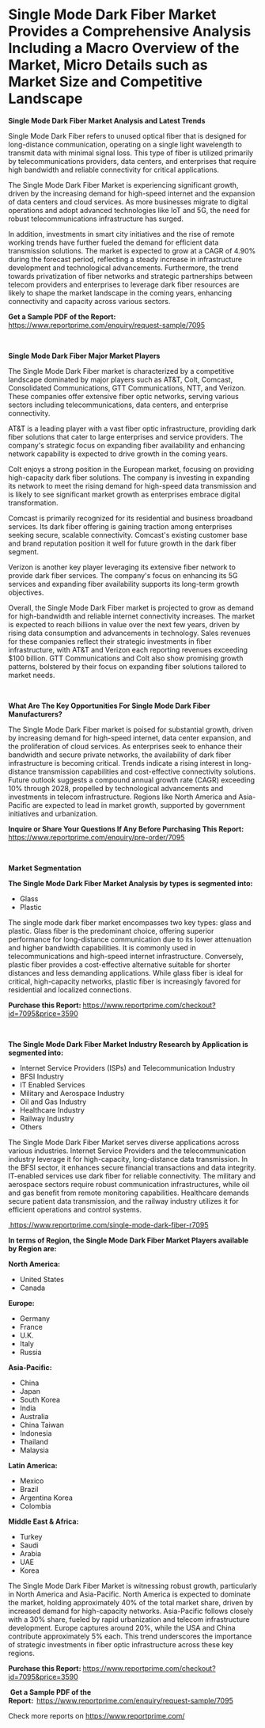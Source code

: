 <p><h1>Single Mode Dark Fiber Market Provides a Comprehensive Analysis Including a Macro Overview of the Market, Micro Details such as Market Size and Competitive Landscape</h1></p><p><strong>Single Mode Dark Fiber Market Analysis and Latest Trends</strong></p>
<p><p>Single Mode Dark Fiber refers to unused optical fiber that is designed for long-distance communication, operating on a single light wavelength to transmit data with minimal signal loss. This type of fiber is utilized primarily by telecommunications providers, data centers, and enterprises that require high bandwidth and reliable connectivity for critical applications.</p><p>The Single Mode Dark Fiber Market is experiencing significant growth, driven by the increasing demand for high-speed internet and the expansion of data centers and cloud services. As more businesses migrate to digital operations and adopt advanced technologies like IoT and 5G, the need for robust telecommunications infrastructure has surged. </p><p>In addition, investments in smart city initiatives and the rise of remote working trends have further fueled the demand for efficient data transmission solutions. The market is expected to grow at a CAGR of 4.90% during the forecast period, reflecting a steady increase in infrastructure development and technological advancements. Furthermore, the trend towards privatization of fiber networks and strategic partnerships between telecom providers and enterprises to leverage dark fiber resources are likely to shape the market landscape in the coming years, enhancing connectivity and capacity across various sectors.</p></p>
<p><strong>Get a Sample PDF of the Report:&nbsp;</strong> <a href="https://www.reportprime.com/enquiry/request-sample/7095?utm_campaign=3445&utm_medium=2&utm_source=Github&utm_content=ia&utm_term=19032025&utm_id=single-mode-dark-fiber">https://www.reportprime.com/enquiry/request-sample/7095</a></p>
<p>&nbsp;</p>
<p><strong>Single Mode Dark Fiber Major Market Players</strong></p>
<p><p>The Single Mode Dark Fiber market is characterized by a competitive landscape dominated by major players such as AT&T, Colt, Comcast, Consolidated Communications, GTT Communications, NTT, and Verizon. These companies offer extensive fiber optic networks, serving various sectors including telecommunications, data centers, and enterprise connectivity.</p><p>AT&T is a leading player with a vast fiber optic infrastructure, providing dark fiber solutions that cater to large enterprises and service providers. The company's strategic focus on expanding fiber availability and enhancing network capability is expected to drive growth in the coming years. </p><p>Colt enjoys a strong position in the European market, focusing on providing high-capacity dark fiber solutions. The company is investing in expanding its network to meet the rising demand for high-speed data transmission and is likely to see significant market growth as enterprises embrace digital transformation.</p><p>Comcast is primarily recognized for its residential and business broadband services. Its dark fiber offering is gaining traction among enterprises seeking secure, scalable connectivity. Comcast's existing customer base and brand reputation position it well for future growth in the dark fiber segment.</p><p>Verizon is another key player leveraging its extensive fiber network to provide dark fiber services. The company's focus on enhancing its 5G services and expanding fiber availability supports its long-term growth objectives.</p><p>Overall, the Single Mode Dark Fiber market is projected to grow as demand for high-bandwidth and reliable internet connectivity increases. The market is expected to reach billions in value over the next few years, driven by rising data consumption and advancements in technology. Sales revenues for these companies reflect their strategic investments in fiber infrastructure, with AT&T and Verizon each reporting revenues exceeding $100 billion. GTT Communications and Colt also show promising growth patterns, bolstered by their focus on expanding fiber solutions tailored to market needs.</p></p>
<p>&nbsp;</p>
<p><strong>What Are The Key Opportunities For Single Mode Dark Fiber Manufacturers?</strong></p>
<p><p>The Single Mode Dark Fiber market is poised for substantial growth, driven by increasing demand for high-speed internet, data center expansion, and the proliferation of cloud services. As enterprises seek to enhance their bandwidth and secure private networks, the availability of dark fiber infrastructure is becoming critical. Trends indicate a rising interest in long-distance transmission capabilities and cost-effective connectivity solutions. Future outlook suggests a compound annual growth rate (CAGR) exceeding 10% through 2028, propelled by technological advancements and investments in telecom infrastructure. Regions like North America and Asia-Pacific are expected to lead in market growth, supported by government initiatives and urbanization.</p></p>
<p><strong>Inquire or Share Your Questions If Any Before Purchasing This Report:</strong> <a href="https://www.reportprime.com/enquiry/pre-order/7095?utm_campaign=3445&utm_medium=2&utm_source=Github&utm_content=ia&utm_term=19032025&utm_id=single-mode-dark-fiber">https://www.reportprime.com/enquiry/pre-order/7095</a></p>
<p>&nbsp;</p>
<p><strong>Market Segmentation</strong></p>
<p><strong>The Single Mode Dark Fiber Market Analysis by types is segmented into:</strong></p>
<p><ul><li>Glass</li><li>Plastic</li></ul></p>
<p><p>The single mode dark fiber market encompasses two key types: glass and plastic. Glass fiber is the predominant choice, offering superior performance for long-distance communication due to its lower attenuation and higher bandwidth capabilities. It is commonly used in telecommunications and high-speed internet infrastructure. Conversely, plastic fiber provides a cost-effective alternative suitable for shorter distances and less demanding applications. While glass fiber is ideal for critical, high-capacity networks, plastic fiber is increasingly favored for residential and localized connections.</p></p>
<p><strong>Purchase this Report:&nbsp;</strong><a href="https://www.reportprime.com/checkout?id=7095&price=3590&utm_campaign=3445&utm_medium=2&utm_source=Github&utm_content=ia&utm_term=19032025&utm_id=single-mode-dark-fiber">https://www.reportprime.com/checkout?id=7095&price=3590</a></p>
<p>&nbsp;</p>
<p><strong>The Single Mode Dark Fiber Market Industry Research by Application is segmented into:</strong></p>
<p><ul><li>Internet Service Providers (ISPs) and Telecommunication Industry</li><li>BFSI Industry</li><li>IT Enabled Services</li><li>Military and Aerospace Industry</li><li>Oil and Gas Industry</li><li>Healthcare Industry</li><li>Railway Industry</li><li>Others</li></ul></p>
<p><p>The Single Mode Dark Fiber Market serves diverse applications across various industries. Internet Service Providers and the telecommunication industry leverage it for high-capacity, long-distance data transmission. In the BFSI sector, it enhances secure financial transactions and data integrity. IT-enabled services use dark fiber for reliable connectivity. The military and aerospace sectors require robust communication infrastructures, while oil and gas benefit from remote monitoring capabilities. Healthcare demands secure patient data transmission, and the railway industry utilizes it for efficient operations and control systems.</p></p>
<p><a href="https://www.reportprime.com/single-mode-dark-fiber-r7095?utm_campaign=3445&utm_medium=2&utm_source=Github&utm_content=ia&utm_term=19032025&utm_id=single-mode-dark-fiber">&nbsp;https://www.reportprime.com/single-mode-dark-fiber-r7095</a></p>
<p><strong>In terms of Region, the Single Mode Dark Fiber Market Players available by Region are:</strong></p>
<p>
    <p> <strong> North America: </strong>
        <ul>
            <li>United States</li>
            <li>Canada</li>
        </ul>
        </p> 
    <p> <strong> Europe: </strong>
        <ul>
            <li>Germany</li>
            <li>France</li>
            <li>U.K.</li>
            <li>Italy</li>
            <li>Russia</li>
        </ul>
        </p> 
    <p> <strong> Asia-Pacific: </strong>
        <ul>
            <li>China</li>
            <li>Japan</li>
            <li>South Korea</li>
            <li>India</li>
            <li>Australia</li>
            <li>China Taiwan</li>
            <li>Indonesia</li>
            <li>Thailand</li>
            <li>Malaysia</li>
        </ul>
        </p> 
    <p> <strong> Latin America: </strong>
        <ul>
            <li>Mexico</li>
            <li>Brazil</li>
            <li>Argentina Korea</li>
            <li>Colombia</li>
        </ul>
        </p> 
    <p> <strong> Middle East & Africa: </strong>
        <ul>
            <li>Turkey</li>
            <li>Saudi</li>
            <li>Arabia</li>
            <li>UAE</li>
            <li>Korea</li>
        </ul>
    </p>
    </p>
<p><p>The Single Mode Dark Fiber Market is witnessing robust growth, particularly in North America and Asia-Pacific. North America is expected to dominate the market, holding approximately 40% of the total market share, driven by increased demand for high-capacity networks. Asia-Pacific follows closely with a 30% share, fueled by rapid urbanization and telecom infrastructure development. Europe captures around 20%, while the USA and China contribute approximately 5% each. This trend underscores the importance of strategic investments in fiber optic infrastructure across these key regions.</p></p>
<p><strong>Purchase this Report: </strong><a href="https://www.reportprime.com/checkout?id=7095&price=3590&utm_campaign=3445&utm_medium=2&utm_source=Github&utm_content=ia&utm_term=19032025&utm_id=single-mode-dark-fiber">https://www.reportprime.com/checkout?id=7095&price=3590</a></p>
<p>&nbsp;<strong>Get a Sample PDF of the Report:&nbsp;&nbsp;</strong><a href="https://www.reportprime.com/enquiry/request-sample/7095?utm_campaign=3445&utm_medium=2&utm_source=Github&utm_content=ia&utm_term=19032025&utm_id=single-mode-dark-fiber">https://www.reportprime.com/enquiry/request-sample/7095</a></p>
<p><strong></strong></p>
<p>Check more reports on <a href="https://www.reportprime.com/?utm_campaign=3445&utm_medium=2&utm_source=Github&utm_content=ia&utm_term=19032025&utm_id=single-mode-dark-fiber">https://www.reportprime.com/</a></p>